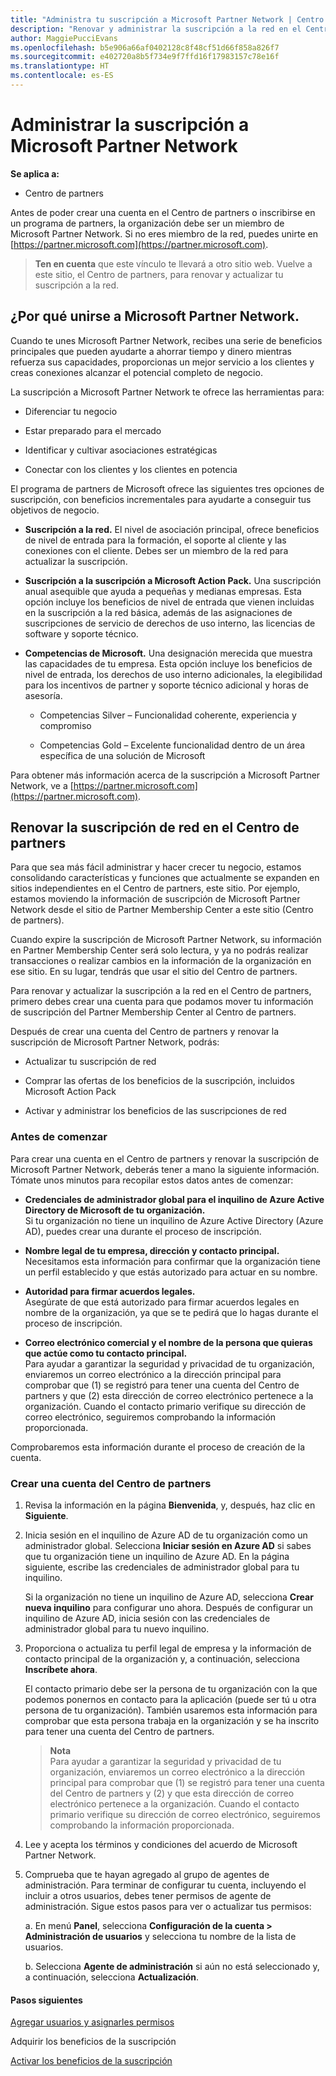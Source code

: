 ```yaml
---
title: "Administra tu suscripción a Microsoft Partner Network | Centro de partners"
description: "Renovar y administrar la suscripción a la red en el Centro de partners."
author: MaggiePucciEvans
ms.openlocfilehash: b5e906a66af0402128c8f48cf51d66f858a826f7
ms.sourcegitcommit: e402720a8b5f734e9f7ffd16f17983157c78e16f
ms.translationtype: HT
ms.contentlocale: es-ES
---
```

# <a name="manage-your-microsoft-partner-network-membership"></a>Administrar la suscripción a Microsoft Partner Network

**Se aplica a:**

-  Centro de partners

Antes de poder crear una cuenta en el Centro de partners o inscribirse en un programa de partners, la organización debe ser un miembro de Microsoft Partner Network. Si no eres miembro de la red, puedes unirte en [https://partner.microsoft.com](https://partner.microsoft.com).

>**Ten en cuenta** que este vínculo te llevará a otro sitio web. Vuelve a este sitio, el Centro de partners, para renovar y actualizar tu suscripción a la red.

## <a name="why-join-the-microsoft-partner-network"></a>¿Por qué unirse a Microsoft Partner Network.

Cuando te unes Microsoft Partner Network, recibes una serie de beneficios principales que pueden ayudarte a ahorrar tiempo y dinero mientras refuerza sus capacidades, proporcionas un mejor servicio a los clientes y creas conexiones alcanzar el potencial completo de negocio.

La suscripción a Microsoft Partner Network te ofrece las herramientas para:

- Diferenciar tu negocio

- Estar preparado para el mercado

- Identificar y cultivar asociaciones estratégicas

- Conectar con los clientes y los clientes en potencia

El programa de partners de Microsoft ofrece las siguientes tres opciones de suscripción, con beneficios incrementales para ayudarte a conseguir tus objetivos de negocio.

- **Suscripción a la red.** El nivel de asociación principal, ofrece beneficios de nivel de entrada para la formación, el soporte al cliente y las conexiones con el cliente. Debes ser un miembro de la red para actualizar la suscripción.

- **Suscripción a la suscripción a Microsoft Action Pack.** Una suscripción anual asequible que ayuda a pequeñas y medianas empresas. Esta opción incluye los beneficios de nivel de entrada que vienen incluidas en la suscripción a la red básica, además de las asignaciones de suscripciones de servicio de derechos de uso interno, las licencias de software y soporte técnico.

- **Competencias de Microsoft.** Una designación merecida que muestra las capacidades de tu empresa. Esta opción incluye los beneficios de nivel de entrada, los derechos de uso interno adicionales, la elegibilidad para los incentivos de partner y soporte técnico adicional y horas de asesoría.

  - Competencias Silver – Funcionalidad coherente, experiencia y compromiso

  - Competencias Gold – Excelente funcionalidad dentro de un área específica de una solución de Microsoft

Para obtener más información acerca de la suscripción a Microsoft Partner Network, ve a [https://partner.microsoft.com](https://partner.microsoft.com).  

## <a name="renew-your-network-membership-on-partner-center"></a>Renovar la suscripción de red en el Centro de partners

Para que sea más fácil administrar y hacer crecer tu negocio, estamos consolidando características y funciones que actualmente se expanden en sitios independientes en el Centro de partners, este sitio. Por ejemplo, estamos moviendo la información de suscripción de Microsoft Partner Network desde el sitio de Partner Membership Center a este sitio (Centro de partners). 

Cuando expire la suscripción de Microsoft Partner Network, su información en Partner Membership Center será solo lectura, y ya no podrás realizar transacciones o realizar cambios en la información de la organización en ese sitio. En su lugar, tendrás que usar el sitio del Centro de partners. 

Para renovar y actualizar la suscripción a la red en el Centro de partners, primero debes crear una cuenta para que podamos mover tu información de suscripción del Partner Membership Center al Centro de partners.  

Después de crear una cuenta del Centro de partners y renovar la suscripción de Microsoft Partner Network, podrás:

- Actualizar tu suscripción de red

- Comprar las ofertas de los beneficios de la suscripción, incluidos Microsoft Action Pack 

- Activar y administrar los beneficios de las suscripciones de red

### <a name="before-you-begin"></a>Antes de comenzar

Para crear una cuenta en el Centro de partners y renovar la suscripción de Microsoft Partner Network, deberás tener a mano la siguiente información. Tómate unos minutos para recopilar estos datos antes de comenzar:
 
- **Credenciales de administrador global para el inquilino de Azure Active Directory de Microsoft de tu organización.**  
Si tu organización no tiene un inquilino de Azure Active Directory (Azure AD), puedes crear una durante el proceso de inscripción.

- **Nombre legal de tu empresa, dirección y contacto principal.**  
Necesitamos esta información para confirmar que la organización tiene un perfil establecido y que estás autorizado para actuar en su nombre. 

- **Autoridad para firmar acuerdos legales.**  
Asegúrate de que está autorizado para firmar acuerdos legales en nombre de la organización, ya que se te pedirá que lo hagas durante el proceso de inscripción.

- **Correo electrónico comercial y el nombre de la persona que quieras que actúe como tu contacto principal.**   
Para ayudar a garantizar la seguridad y privacidad de tu organización, enviaremos un correo electrónico a la dirección principal para comprobar que (1) se registró para tener una cuenta del Centro de partners y que (2) esta dirección de correo electrónico pertenece a la organización. Cuando el contacto primario verifique su dirección de correo electrónico, seguiremos comprobando la información proporcionada.
 
Comprobaremos esta información durante el proceso de creación de la cuenta.
 
### <a name="create-a-partner-center-account"></a>Crear una cuenta del Centro de partners

1. Revisa la información en la página **Bienvenida**, y, después, haz clic en **Siguiente**.

2. Inicia sesión en el inquilino de Azure AD de tu organización como un administrador global. Selecciona **Iniciar sesión en Azure AD** si sabes que tu organización tiene un inquilino de Azure AD. En la página siguiente, escribe las credenciales de administrador global para tu inquilino.  
  
   Si la organización no tiene un inquilino de Azure AD, selecciona **Crear nueva inquilino** para configurar uno ahora. Después de configurar un inquilino de Azure AD, inicia sesión con las credenciales de administrador global para tu nuevo inquilino.

3. Proporciona o actualiza tu perfil legal de empresa y la información de contacto principal de la organización y, a continuación, selecciona **Inscríbete ahora**.  

   El contacto primario debe ser la persona de tu organización con la que podemos ponernos en contacto para la aplicación (puede ser tú u otra persona de tu organización). También usaremos esta información para comprobar que esta persona trabaja en la organización y se ha inscrito para tener una cuenta del Centro de partners.

   >**Nota**<br>
   Para ayudar a garantizar la seguridad y privacidad de tu organización, enviaremos un correo electrónico a la dirección principal para comprobar que (1) se registró para tener una cuenta del Centro de partners y (2) y que esta dirección de correo electrónico pertenece a la organización. Cuando el contacto primario verifique su dirección de correo electrónico, seguiremos comprobando la información proporcionada.

4. Lee y acepta los términos y condiciones del acuerdo de Microsoft Partner Network. 

5. Comprueba que te hayan agregado al grupo de agentes de administración. Para terminar de configurar tu cuenta, incluyendo el incluir a otros usuarios, debes tener permisos de agente de administración. Sigue estos pasos para ver o actualizar tus permisos:

     a. En menú **Panel**, selecciona **Configuración de la cuenta > Administración de usuarios** y selecciona tu nombre de la lista de usuarios. 

     b. Selecciona **Agente de administración** si aún no está seleccionado y, a continuación, selecciona **Actualización**. 


#### <a name="next-steps"></a>Pasos siguientes

[Agregar usuarios y asignarles permisos](create-user-accounts-and-set-permissions.md)

Adquirir los beneficios de la suscripción

[Activar los beneficios de la suscripción](manage-your-partner-network-benefits.md)

